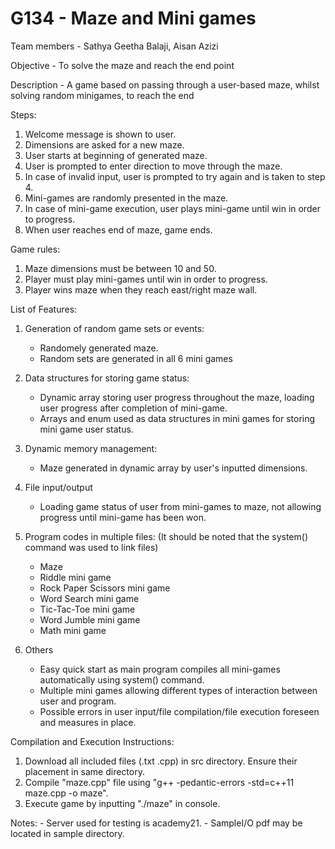 # G134 - Maze and Mini games 
Team members - Sathya Geetha Balaji, Aisan Azizi

Objective - To solve the maze and reach the end point

Description - A game based on passing through a user-based maze, whilst solving random minigames, to reach the end

Steps: 
1) Welcome message is shown to user.
2) Dimensions are asked for a new maze.
3) User starts at beginning of generated maze. 
4) User is prompted to enter direction to move through the maze.
5) In case of invalid input, user is prompted to try again and is taken to step 4.
6) Mini-games are randomly presented in the maze.
7) In case of mini-game execution, user plays mini-game until win in order to progress.
8) When user reaches end of maze, game ends.

Game rules:
1) Maze dimensions must be between 10 and 50.
2) Player must play mini-games until win in order to progress.
3) Player wins maze when they reach east/right maze wall.

List of Features: 
1) Generation of random game sets or events:
    - Randomely generated maze.
    - Random sets are generated in all 6 mini games
  
2) Data structures for storing game status:
    - Dynamic array storing user progress throughout the maze, loading user progress after completion of mini-game.
    - Arrays and enum used as data structures in mini games for storing mini game user status.
  
3) Dynamic memory management:
    - Maze generated in dynamic array by user's inputted dimensions.
  
4) File input/output 
    - Loading game status of user from mini-games to maze, not allowing progress until mini-game has been won.

5) Program codes in multiple files:
 (It should be noted that the system() command was used to link files)
    - Maze
    - Riddle mini game
    - Rock Paper Scissors mini game
    - Word Search mini game
    - Tic-Tac-Toe mini game
    - Word Jumble mini game
    - Math mini game
 
    
6) Others
    - Easy quick start as main program compiles all mini-games automatically using system() command.
    - Multiple mini games allowing different types of interaction between user and program.
    - Possible errors in user input/file compilation/file execution foreseen and measures in place.
 
Compilation and Execution Instructions:
1) Download all included files (.txt .cpp) in src directory. Ensure their placement in same directory.
2) Compile "maze.cpp" file using "g++ -pedantic-errors -std=c++11 maze.cpp -o maze".
3) Execute game by inputting "./maze" in console.

Notes:
    - Server used for testing is academy21.
    - SampleI/O pdf may be located in sample directory.
